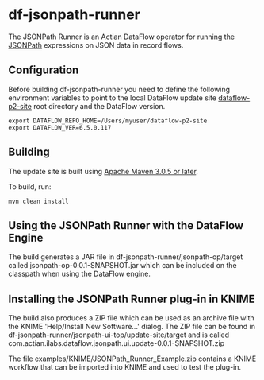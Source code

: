 # df-jsonpath-runner

The JSONPath Runner is an Actian DataFlow operator for running the [JSONPath](https://github.com/jayway/JsonPath) expressions on JSON data in record flows.

## Configuration

Before building df-jsonpath-runner you need to define the following environment variables to point to the local DataFlow update site [dataflow-p2-site](https://github.com/ActianCorp/dataflow-p2-site) root directory and the DataFlow version.

    export DATAFLOW_REPO_HOME=/Users/myuser/dataflow-p2-site
    export DATAFLOW_VER=6.5.0.117

## Building

The update site is built using [Apache Maven 3.0.5 or later](http://maven.apache.org/).

To build, run:

    mvn clean install

## Using the JSONPath Runner with the DataFlow Engine

The build generates a JAR file in df-jsonpath-runner/jsonpath-op/target called jsonpath-op-0.0.1-SNAPSHOT.jar which can be included on the classpath when using the DataFlow engine.

## Installing the JSONPath Runner plug-in in KNIME

The build also produces a ZIP file which can be used as an archive file with the KNIME 'Help/Install New Software...' dialog.
The ZIP file can be found in df-jsonpath-runner/jsonpath-ui-top/update-site/target and is called com.actian.ilabs.dataflow.jsonpath.ui.update-0.0.1-SNAPSHOT.zip

The file examples/KNIME/JSONPath_Runner_Example.zip contains a KNIME workflow that can be imported into KNIME and used to test the plug-in.




